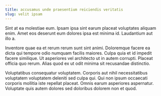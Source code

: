 ```yaml
---
title: accusamus unde praesentium reiciendis veritatis
slug: velit ipsam
---
```


Sint at ea molestiae eum. Ipsam ipsa sint earum placeat voluptates aliquam enim. Amet eos deserunt eum dolores ipsa est minima id. Laudantium aut illo a.

Inventore quae ea et rerum rerum sunt sint animi. Doloremque facere ea dicta qui tempore odio numquam facilis maiores. Culpa quia et id impedit facere similique. Ut asperiores vel architecto ut in autem corrupti. Placeat officia quo rerum. Alias quod ex ut odit minima sit recusandae distinctio.

Voluptatibus consequatur voluptatem. Corporis aut nihil necessitatibus voluptatem voluptatem deleniti sed culpa qui. Qui non ipsum occaecati corporis mollitia iste repellat placeat. Omnis earum asperiores aspernatur. Voluptate quis autem dolores sed doloribus dolorem non et quod.
